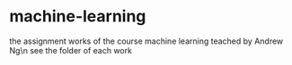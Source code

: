 # machine-learning
the assignment works of the course machine learning teached by Andrew Ng\n
see the folder of each work
